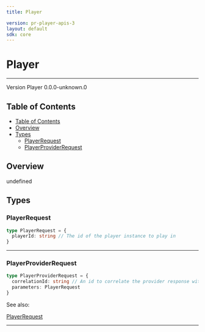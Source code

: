 ```yaml
---
title: Player

version: pr-player-apis-3
layout: default
sdk: core
---
```


# Player

---

Version Player 0.0.0-unknown.0

## Table of Contents

- [Table of Contents](#table-of-contents)
- [Overview](#overview)
- [Types](#types)
  - [PlayerRequest](#playerrequest)
  - [PlayerProviderRequest](#playerproviderrequest)

## Overview

undefined

## Types

### PlayerRequest

```typescript
type PlayerRequest = {
  playerId: string // The id of the player instance to play in
}
```

---

### PlayerProviderRequest

```typescript
type PlayerProviderRequest = {
  correlationId: string // An id to correlate the provider response with this request
  parameters: PlayerRequest
}
```

See also:

[PlayerRequest](#playerrequest)

---

